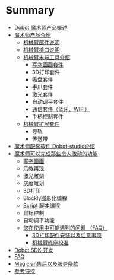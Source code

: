 # Summary

* [Dobot 魔术师产品概述](README.md)
* [魔术师产品介绍](chapter1.md)
  * [机械臂部件说明](chapter1/ji-xie-bi-bu-jian-shuo-ming.md)
  * [机械臂接口说明](chapter1/ji-xie-bi-jie-kou-shuo-ming.md)
  * [机械臂末端工具介绍](chapter1/ji-xie-bi-mo-duan-gong-ju-jie-shao.md)
    * [写字画画套件](chapter1/ji-xie-bi-mo-duan-gong-ju-jie-shao/xie-zi-hua-hua-tao-jian.md)
    * 3D打印套件
    * 吸盘套件
    * 手爪套件
    * 激光套件
    * 自动调平套件
    * [通信套件（蓝牙、WIFI）](chapter1/ji-xie-bi-mo-duan-gong-ju-jie-shao/tong-xin-tao-jian-ff08-lan-ya-3001-wifi.md)
    * 手柄控制套件
  * [机械臂扩展套件](chapter1/ji-xie-bi-kuo-zhan-tao-jian.md)
    * 导轨
    * 传送带
* [魔术师配套软件 Dobot-studio介绍](mo-zhu-shi-pei-tao-ruan-jian-dobot-studio-jie-shao.md)
* [魔术师可以完成那些令人激动的功能](mo-zhu-shi-ke-yi-wan-cheng-na-xie-ling-ren-ji-dong-de-gong-neng.md)
  * [写字画画](mo-zhu-shi-ke-yi-wan-cheng-na-xie-ling-ren-ji-dong-de-gong-neng/xie-zi-hua-hua.md)
  * [示教再现](mo-zhu-shi-ke-yi-wan-cheng-na-xie-ling-ren-ji-dong-de-gong-neng/shi-jiao-zai-xian.md)
  * 激光雕刻
  * 灰度雕刻
  * 3D打印
  * Blockly图形化编程
  * [Script 脚本编程](mo-zhu-shi-ke-yi-wan-cheng-na-xie-ling-ren-ji-dong-de-gong-neng/script-jiao-ben-bian-cheng.md)
  * 鼠标控制
  * 自动调平功能
  * [您在使用中可能遇到的问题 （FAQ）](nin-zai-shi-yong-zhong-ke-neng-yu-dao-de-wen-ti.md)
    * [3D打印配件安装以及注意事项](nin-zai-shi-yong-zhong-ke-neng-yu-dao-de-wen-ti/3dda-yin-pei-jian-an-zhuang-yi-ji-zhu-yi-shi-xiang.md)
    * [机械臂底座校准](nin-zai-shi-yong-zhong-ke-neng-yu-dao-de-wen-ti/ji-xie-bi-di-zuo-xiao-zhun.md)
* [Dobot SDK 开发](dobot-sdk-kai-fa.md)
* [FAQ](faq.md)
* [Magician售后以及服务条款](magicianshou-hou-yi-ji-fu-wu-tiao-kuan.md)
* [参考链接](can-kao-lian-jie.md)

